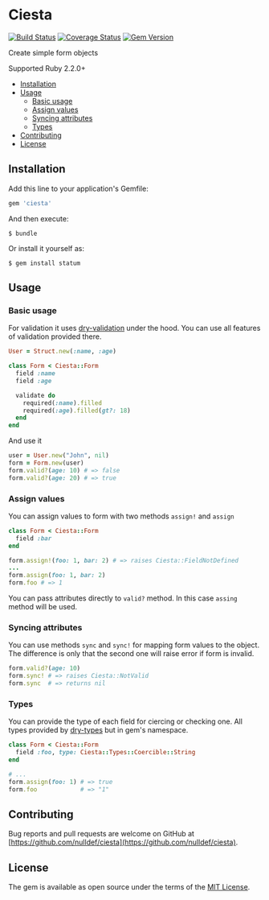 # Ciesta

[![Build Status](https://travis-ci.org/nulldef/ciesta.svg?branch=master)](https://travis-ci.org/nulldef/ciesta)
[![Coverage Status](https://coveralls.io/repos/github/nulldef/ciesta/badge.svg?branch=master&rand=123)](https://coveralls.io/github/nulldef/ciesta?branch=master)
[![Gem Version](https://badge.fury.io/rb/ciesta.svg)](https://badge.fury.io/rb/ciesta)

Create simple form objects

Supported Ruby 2.2.0+

- [Installation](#installation)
- [Usage](#usage)
  - [Basic usage](#basic-usage)
  - [Assign values](#assign-values)
  - [Syncing attributes](#syncing-attributes)
  - [Types](#types)
- [Contributing](#contributing)
- [License](#license)

## Installation

Add this line to your application's Gemfile:

```ruby
gem 'ciesta'
```

And then execute:

    $ bundle

Or install it yourself as:

    $ gem install statum

## Usage

### Basic usage

For validation it uses [dry-validation](https://github.com/dry-rb/dry-validation) under the hood. You can use all features of validation provided there.

```ruby
User = Struct.new(:name, :age)

class Form < Ciesta::Form
  field :name
  field :age

  validate do
    required(:name).filled
    required(:age).filled(gt?: 18)
  end
end
```

And use it

```ruby
user = User.new("John", nil)
form = Form.new(user)
form.valid?(age: 10) # => false
form.valid?(age: 20) # => true
```

### Assign values

You can assign values to form with two methods `assign!` and `assign`

```ruby
class Form < Ciesta::Form
  field :bar
end

form.assign!(foo: 1, bar: 2) # => raises Ciesta::FieldNotDefined
...
form.assign(foo: 1, bar: 2)
form.foo # => 1
```

You can pass attributes directly to `valid?` method. In this case `assing` method will be used.

### Syncing attributes

You can use methods `sync` and `sync!` for mapping form values to the object. The difference is only that the second one will raise error if form is invalid.

```ruby
form.valid?(age: 10)
form.sync! # => raises Ciesta::NotValid
form.sync  # => returns nil
```

### Types

You can provide the type of each field for ciercing or checking one. All types provided by [dry-types](https://github.com/dry-rb/dry-types) but in gem's namespace.

```ruby
class Form < Ciesta::Form
  field :foo, type: Ciesta::Types::Coercible::String
end

# ...
form.assign(foo: 1) # => true
form.foo            # => "1"
```

## Contributing

Bug reports and pull requests are welcome on GitHub at [https://github.com/nulldef/ciesta](https://github.com/nulldef/ciesta).

## License

The gem is available as open source under the terms of the [MIT License](https://opensource.org/licenses/MIT).
